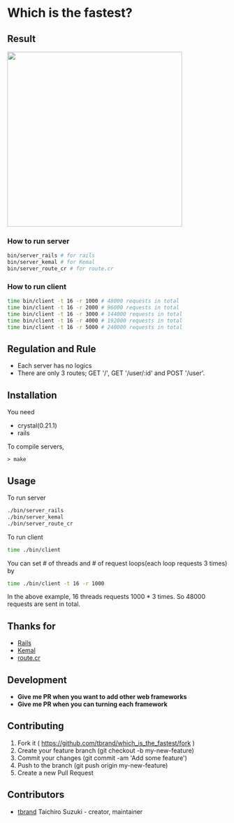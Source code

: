 # Which is the fastest?

## Result

<img src="https://cloud.githubusercontent.com/assets/3483230/24363926/3cb31198-134c-11e7-8a09-24fb69180b38.png" width="400" />

### How to run server
```bash
bin/server_rails # for rails
bin/server_kemal # for Kemal
bin/server_route_cr # for route.cr
```

### How to run client
```bash
time bin/client -t 16 -r 1000 # 48000 requests in total
time bin/client -t 16 -r 2000 # 96000 requests in total
time bin/client -t 16 -r 3000 # 144000 requests in total
time bin/client -t 16 -r 4000 # 192000 requests in total
time bin/client -t 16 -r 5000 # 240000 requests in total
```

## Regulation and Rule
 - Each server has no logics
 - There are only 3 routes; GET '/', GET '/user/:id' and POST '/user'.

## Installation

You need
 - crystal(0.21.1)
 - rails

To compile servers,
```
> make
```

## Usage

To run server
```bash
./bin/server_rails
./bin/server_kemal
./bin/server_route_cr
```

To run client
```bash
time ./bin/client
```

You can set # of threads and # of request loops(each loop requests 3 times) by
```bash
time ./bin/client -t 16 -r 1000
```
In the above example, 16 threads requests 1000 * 3 times.
So 48000 requests are sent in total.

## Thanks for
 - [Rails](https://github.com/rails/rails)
 - [Kemal](https://github.com/kemalcr/kemal)
 - [route.cr](https://github.com/tbrand/route.cr)

## Development
 - **Give me PR when you want to add other web frameworks**
 - **Give me PR when you can turning each framework**

## Contributing

1. Fork it ( https://github.com/tbrand/which_is_the_fastest/fork )
2. Create your feature branch (git checkout -b my-new-feature)
3. Commit your changes (git commit -am 'Add some feature')
4. Push to the branch (git push origin my-new-feature)
5. Create a new Pull Request

## Contributors

- [tbrand](https://github.com/tbrand) Taichiro Suzuki - creator, maintainer
